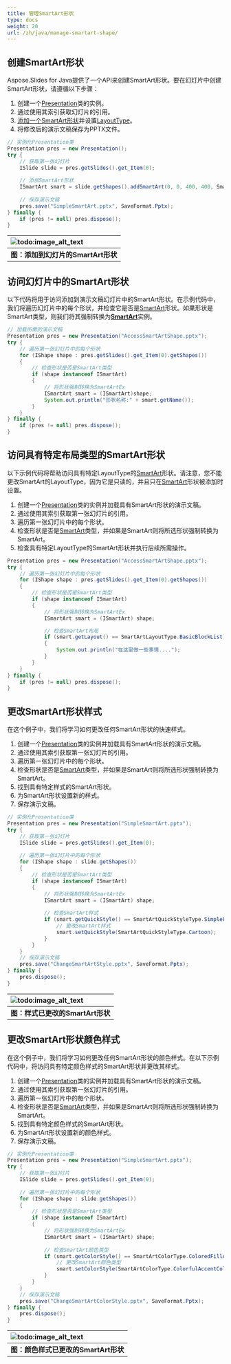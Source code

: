 ```yaml
---
title: 管理SmartArt形状
type: docs
weight: 20
url: /zh/java/manage-smartart-shape/
---
```


## **创建SmartArt形状**
Aspose.Slides for Java提供了一个API来创建SmartArt形状。要在幻灯片中创建SmartArt形状，请遵循以下步骤：

1. 创建一个[Presentation](https://reference.aspose.com/slides/java/com.aspose.slides/Presentation)类的实例。
1. 通过使用其索引获取幻灯片的引用。
1. [添加一个SmartArt形状](https://reference.aspose.com/slides/java/com.aspose.slides/IShapeCollection#addSmartArt-float-float-float-float-int-)并设置[LayoutType](https://reference.aspose.com/slides/java/com.aspose.slides/SmartArtLayoutType)。
1. 将修改后的演示文稿保存为PPTX文件。

```java
// 实例化Presentation类
Presentation pres = new Presentation();
try {
    // 获取第一张幻灯片
    ISlide slide = pres.getSlides().get_Item(0);
    
    // 添加SmartArt形状
    ISmartArt smart = slide.getShapes().addSmartArt(0, 0, 400, 400, SmartArtLayoutType.BasicBlockList);
    
    // 保存演示文稿
    pres.save("SimpleSmartArt.pptx", SaveFormat.Pptx);
} finally {
    if (pres != null) pres.dispose();
}
```

|![todo:image_alt_text](https://i.imgur.com/A7PUdeV.png)|
| :- |
|**图：添加到幻灯片的SmartArt形状**|

## **访问幻灯片中的SmartArt形状**
以下代码将用于访问添加到演示文稿幻灯片中的SmartArt形状。在示例代码中，我们将遍历幻灯片中的每个形状，并检查它是否是[SmartArt](https://reference.aspose.com/slides/java/com.aspose.slides/SmartArt)形状。如果形状是SmartArt类型，则我们将其强制转换为[**SmartArt**](https://reference.aspose.com/slides/java/com.aspose.slides/SmartArt)实例。

```java
// 加载所需的演示文稿
Presentation pres = new Presentation("AccessSmartArtShape.pptx");
try {
    // 遍历第一张幻灯片中的每个形状
    for (IShape shape : pres.getSlides().get_Item(0).getShapes())
    {
        // 检查形状是否是SmartArt类型
        if (shape instanceof ISmartArt)
        {
            // 将形状强制转换为SmartArtEx
            ISmartArt smart = (ISmartArt)shape;
            System.out.println("形状名称:" + smart.getName());
        }
    }
} finally {
    if (pres != null) pres.dispose();
}
```

## **访问具有特定布局类型的SmartArt形状**
以下示例代码将帮助访问具有特定LayoutType的[SmartArt](https://reference.aspose.com/slides/java/com.aspose.slides/SmartArt)形状。请注意，您不能更改SmartArt的LayoutType，因为它是只读的，并且只在[SmartArt](https://reference.aspose.com/slides/java/com.aspose.slides/SmartArt)形状被添加时设置。

1. 创建一个[Presentation](https://reference.aspose.com/slides/java/com.aspose.slides/Presentation)类的实例并加载具有SmartArt形状的演示文稿。
1. 通过使用其索引获取第一张幻灯片的引用。
1. 遍历第一张幻灯片中的每个形状。
1. 检查形状是否是[SmartArt](https://reference.aspose.com/slides/java/com.aspose.slides/SmartArt)类型，并如果是SmartArt则将所选形状强制转换为SmartArt。
1. 检查具有特定LayoutType的SmartArt形状并执行后续所需操作。

```java
Presentation pres = new Presentation("AccessSmartArtShape.pptx");
try {
    // 遍历第一张幻灯片中的每个形状
    for (IShape shape : pres.getSlides().get_Item(0).getShapes())
    {
        // 检查形状是否是SmartArt类型
        if (shape instanceof ISmartArt)
        {
            // 将形状强制转换为SmartArtEx
            ISmartArt smart = (ISmartArt) shape;

            // 检查SmartArt布局
            if (smart.getLayout() == SmartArtLayoutType.BasicBlockList)
            {
                System.out.println("在这里做一些事情....");
            }
        }
    }
} finally {
    if (pres != null) pres.dispose();
}
```

## **更改SmartArt形状样式**
在这个例子中，我们将学习如何更改任何SmartArt形状的快速样式。

1. 创建一个[Presentation](https://reference.aspose.com/slides/java/com.aspose.slides/Presentation)类的实例并加载具有SmartArt形状的演示文稿。
1. 通过使用其索引获取第一张幻灯片的引用。
1. 遍历第一张幻灯片中的每个形状。
1. 检查形状是否是[SmartArt](https://reference.aspose.com/slides/java/com.aspose.slides/SmartArt)类型，并如果是SmartArt则将所选形状强制转换为SmartArt。
1. 找到具有特定样式的SmartArt形状。
1. 为SmartArt形状设置新的样式。
1. 保存演示文稿。

```java
// 实例化Presentation类
Presentation pres = new Presentation("SimpleSmartArt.pptx");
try {
    // 获取第一张幻灯片
    ISlide slide = pres.getSlides().get_Item(0);
    
    // 遍历第一张幻灯片中的每个形状
    for (IShape shape : slide.getShapes()) 
    {
        // 检查形状是否是SmartArt类型
        if (shape instanceof ISmartArt) 
        {
            // 将形状强制转换为SmartArtEx
            ISmartArt smart = (ISmartArt) shape;
    
            // 检查SmartArt样式
            if (smart.getQuickStyle() == SmartArtQuickStyleType.SimpleFill) {
                // 更改SmartArt样式
                smart.setQuickStyle(SmartArtQuickStyleType.Cartoon);
            }
        }
    }
    // 保存演示文稿
    pres.save("ChangeSmartArtStyle.pptx", SaveFormat.Pptx);
} finally {
    pres.dispose();
}
```

|![todo:image_alt_text](https://i.imgur.com/A7PUdeV.png)|
| :- |
|**图：样式已更改的SmartArt形状**|

## **更改SmartArt形状颜色样式**
在这个例子中，我们将学习如何更改任何SmartArt形状的颜色样式。在以下示例代码中，将访问具有特定颜色样式的SmartArt形状并更改其样式。

1. 创建一个[Presentation](https://reference.aspose.com/slides/java/com.aspose.slides/Presentation)类的实例并加载具有SmartArt形状的演示文稿。
1. 通过使用其索引获取第一张幻灯片的引用。
1. 遍历第一张幻灯片中的每个形状。
1. 检查形状是否是[SmartArt](https://reference.aspose.com/slides/java/com.aspose.slides/SmartArt)类型，并如果是SmartArt则将所选形状强制转换为SmartArt。
1. 找到具有特定颜色样式的SmartArt形状。
1. 为SmartArt形状设置新的颜色样式。
1. 保存演示文稿。

```java
// 实例化Presentation类
Presentation pres = new Presentation("SimpleSmartArt.pptx");
try {
    // 获取第一张幻灯片
    ISlide slide = pres.getSlides().get_Item(0);
    
    // 遍历第一张幻灯片中的每个形状
    for (IShape shape : slide.getShapes()) 
    {
        // 检查形状是否是SmartArt类型
        if (shape instanceof ISmartArt) 
        {
            // 将形状强制转换为SmartArtEx
            ISmartArt smart = (ISmartArt) shape;
    
            // 检查SmartArt颜色类型
            if (smart.getColorStyle() == SmartArtColorType.ColoredFillAccent1) {
                // 更改SmartArt颜色类型
                smart.setColorStyle(SmartArtColorType.ColorfulAccentColors);
            }
        }
    }
    // 保存演示文稿
    pres.save("ChangeSmartArtColorStyle.pptx", SaveFormat.Pptx);
} finally {
    pres.dispose();
}
```

|![todo:image_alt_text](https://i.imgur.com/v2Hwocs.png)|
| :- |
|**图：颜色样式已更改的SmartArt形状**|